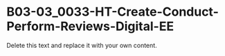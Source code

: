 

# B03-03_0033-HT-Create-Conduct-Perform-Reviews-Digital-EE

Delete this text and replace it with your own content.

